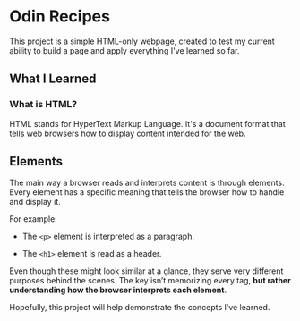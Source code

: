 # Odin Recipes

This project is a simple HTML-only webpage, created to test my current ability to build a page and apply everything I've learned so far.

## What I Learned

### What is HTML?

HTML stands for HyperText Markup Language. It's a document format that tells web browsers how to display content intended for the web.

## Elements

The main way a browser reads and interprets content is through elements. Every element has a specific meaning that tells the browser how to handle and display it.

For example:

   * The `<p>` element is interpreted as a paragraph.

   * The `<h1>` element is read as a header.

Even though these might look similar at a glance, they serve very different purposes behind the scenes. The key isn’t memorizing every tag, **but rather understanding how the browser interprets each element**.

Hopefully, this project will help demonstrate the concepts I’ve learned.
